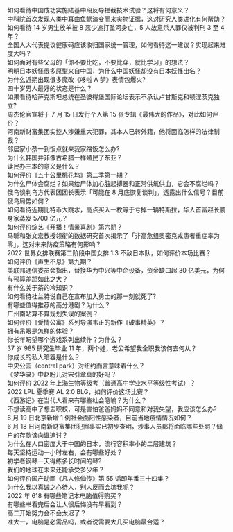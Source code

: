 如何看待中国成功实施陆基中段反导拦截技术试验？这将有何意义？  
中科院首次发现人类中耳由鱼鳃演变而来实物证据，这对研究人类进化有何帮助？  
如何看待 14 岁男生放羊被 8 恶少追打坠河身亡，5 人故意杀人罪仅被判刑 3 至 4 年？  
全国人大代表提议健康码应该收归国家统一管理，如何看待这一建议？实现起来难度大吗？  
如何面对有些父母的「你不要比吃，不要比穿，就比学习」的想法？  
明明日本妖怪很多原型来自中国，为什么中国妖怪却没有日本妖怪出名？  
为什么近期出现很多魔改《哆啦 A 梦》表情包爆火?  
四十岁男人最好的状态是什么？  
如果看待哈萨克斯坦总统在圣彼得堡国际论坛表示不承认卢甘斯克和顿涅茨克独立?  
周杰伦官宣将于 7 月 15 日发行个人第 15 张专辑《最伟大的作品》，对此如何评价？  
河南新财富集团实控人涉嫌重大犯罪，其本人已转外籍，他将面临怎样的法律制裁？  
邻居家小孩一到饭点就来我家蹭饭怎么办?  
为什么韩国并非像古希腊一样殖民了东亚？  
读民办三本的意义是什么？  
如何评价《五十公里桃花坞》第二季第一期？  
为什么尸体会腐烂？如果给尸体加心脏起搏器和正常供氧供血，它会不腐烂吗？  
俄乌谈判乌方代表团团长表示「可能在 8 月底恢复谈判」，透露出什么信号？目前俄乌局势如何？  
如何看待近期比特币大跳水，高点买入一枚等于亏掉一辆特斯拉，华人首富赵长鹏身家蒸发 5700 亿元？  
如何评价综艺《开播！情景喜剧》第六期？  
马昕和张文宏教授领衔的数据研究首次揭示了「非高危组奥密克戎患者重症率为零」，这对未来防疫策略有何影响？  
2022 世界女排联赛第二阶段中国女排 1:3 不敌日本队，如何评价本场比赛？  
如何评价《声生不息》第九期？  
美联邦通信委员会指出，替换华为中兴等中企设备，资金缺口超 30 亿美元，为何与预算差距如此之大？  
有什么关于茶的冷知识？  
如何看待杜兰特说自己在宣布加入勇士的那一刻就死了?  
有哪些值得推荐的高分港剧？为什么？  
广州南站算不算规划失误的案例？  
如何评价《爱情公寓》系列导演韦正的新作《破事精英》？  
拥有吊眼是怎样的体验？  
你长年盼望哪个游戏系列出续作？为什么？  
37 岁 985 研究生毕业 11 年，两个娃，老公希望我全职我该何去何从？  
你成长的私人暗器是什么？  
中央公园（central park）对纽约而言意味着什么？  
《梦华录》中赵盼儿对宋引章真的好吗？  
如何评价 2022 年上海生物等级考（普通高中学业水平等级性考试）？  
2022 LPL 夏季赛 AL 2:0 BLG，如何评价这场比赛？  
《西游记》在当代人看来有哪些社会隐喻？为什么？  
不想读高中了想去职校，可是害怕爸爸妈妈不同意和对我失望，我应该怎么办?  
6 月 19 日北京新增 1 例社会面阳性感染者，目前当地疫情情况如何？  
6 月 18 日河南新财富集团犯罪事实已初步查明，涉事人员都将面临哪些处罚？储户的存款该向谁追讨？  
为什么在人口密度大于中国的日本，流行容积率小的二层建筑？  
每天坚持运动一小时左右，会有哪些好处？  
初学者钢琴一天得练多长时间的琴?  
我们的地球在未来还能承受多少年？  
如何评价国产动画《凡人修仙传》第 55 话即年番三十四集？  
为什么我以真诚之心待人，别人反而会坑我呢？  
2022 年 618 有哪些笔记本电脑值得购买？  
有哪些书看完后会让人很后悔没有早看到？  
高二开始努力会不会太迟了？  
准大一，电脑是必需品吗，或者说需要大几买电脑最合适？  

